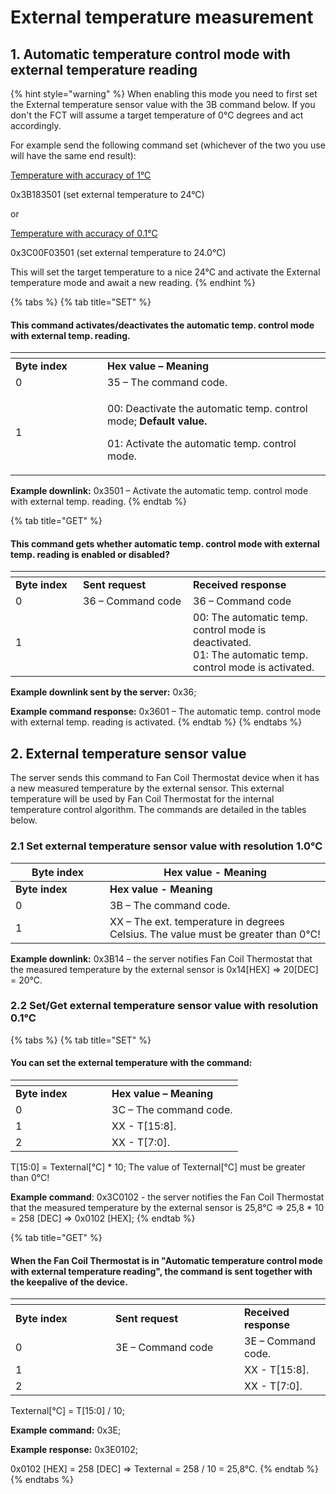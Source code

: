 # External temperature measurement

## 1. A**utomatic temperature control mode with external temperature reading**

{% hint style="warning" %}
When enabling this mode you need to first set the External temperature sensor value with the 3B command below. If you don't the FCT will assume a target temperature of 0°C degrees and act accordingly.

For example send the following command set (whichever of the two you use will have the same end result):

[Temperature with accuracy of 1°C](external-temperature-measurement.md#id-2.1-set-external-temperature-sensor-value-with-resolution-1.0-c)

0x3B183501 (set external temperature to 24°C)

or

[Temperature with accuracy of 0.1°C](external-temperature-measurement.md#id-2.2-set-get-external-temperature-sensor-value-with-resolution-0.1-c)

0x3C00F03501 (set external temperature to 24.0°C)

This will set the target temperature to a nice 24°C and activate the External temperature mode and await a new reading.
{% endhint %}

{% tabs %}
{% tab title="SET" %}
#### This command activates/deactivates the automatic temp. control mode with external temp. reading.

<table data-header-hidden><thead><tr><th width="131"></th><th></th></tr></thead><tbody><tr><td><strong>Byte index</strong></td><td><strong>Hex value – Meaning</strong></td></tr><tr><td>0</td><td>35 – The command code.</td></tr><tr><td>1</td><td><p>00: Deactivate the automatic temp. control mode;  <strong>Default value.</strong></p><p>01: Activate the automatic temp. control mode. </p></td></tr></tbody></table>

**Example downlink:** 0x3501 – Activate the automatic temp. control mode with external temp. reading.
{% endtab %}

{% tab title="GET" %}
#### This command gets whether automatic temp. control mode with external temp. reading is enabled or disabled?

<table data-header-hidden><thead><tr><th width="91.99999999999997"></th><th width="160"></th><th></th></tr></thead><tbody><tr><td><strong>Byte index</strong></td><td><strong>Sent request</strong></td><td><strong>Received response</strong></td></tr><tr><td>0</td><td>36 – Command code</td><td>36 – Command code</td></tr><tr><td>1</td><td> </td><td>00: The automatic temp. control mode is deactivated.<br>01: The automatic temp. control mode is activated.</td></tr></tbody></table>

**Example downlink sent by the server:** 0x36;

**Example command response:** 0x3601 – The automatic temp. control mode with external temp. reading is activated.
{% endtab %}
{% endtabs %}

## 2. External temperature sensor value

The server sends this command to Fan Coil Thermostat device when it has a new measured temperature by the external sensor. This external temperature will be used by Fan Coil Thermostat for the internal temperature control algorithm. The commands are detailed in the tables below.

### 2.1 Set еxternal temperature sensor value with resolution 1.0°C

<table data-header-hidden><thead><tr><th width="135">Byte index</th><th>Hex value - Meaning</th></tr></thead><tbody><tr><td><strong>Byte index</strong></td><td><strong>Hex value - Meaning</strong></td></tr><tr><td>0</td><td>3B – The command code.</td></tr><tr><td>1</td><td>XX – The ext. temperature in degrees Celsius. The value must be greater than 0°C!</td></tr></tbody></table>

**Example downlink:** 0x3B14 – the server notifies Fan Coil Thermostat that the measured temperature by the external sensor is 0x14\[HEX] => 20\[DEC] = 20°C.

### 2.2 Set/Get еxternal temperature sensor value with resolution 0.1°C

{% tabs %}
{% tab title="SET" %}
#### You can set the external temperature with the command:

<table data-header-hidden><thead><tr><th width="138"></th><th></th></tr></thead><tbody><tr><td><strong>Byte index</strong></td><td><strong>Hex value – Meaning</strong></td></tr><tr><td>0</td><td>3C – The command code.</td></tr><tr><td>1</td><td>XX - T[15:8].</td></tr><tr><td>2</td><td>XX - T[7:0]. </td></tr></tbody></table>

T\[15:0] = Texternal\[°C] \* 10; The value of Texternal\[°C] must be greater than 0°C!

**Example command**: 0x3C0102 - the server notifies the Fan Coil Thermostat that the measured temperature by the external sensor is 25,8°C => 25,8 \* 10 = 258 \[DEC] => 0x0102 \[HEX];
{% endtab %}

{% tab title="GET" %}
#### When the Fan Coil Thermostat is in "Automatic temperature control mode with external temperature reading", the command is sent together with the keepalive of the device.

<table data-header-hidden><thead><tr><th width="143.99999999999997"></th><th width="190"></th><th></th></tr></thead><tbody><tr><td><strong>Byte index</strong></td><td><strong>Sent request</strong></td><td><strong>Received response</strong></td></tr><tr><td>0</td><td>3E – Command code</td><td>3E – Command code.</td></tr><tr><td>1</td><td> </td><td>XX - T[15:8].</td></tr><tr><td>2</td><td></td><td>XX - T[7:0].</td></tr></tbody></table>

Texternal\[°C] = T\[15:0] / 10;

**Example command:** 0x3E;

**Example response:** 0x3E0102;

0x0102 \[HEX] = 258 \[DEC] => Texternal = 258 / 10 = 25,8°C.
{% endtab %}
{% endtabs %}
